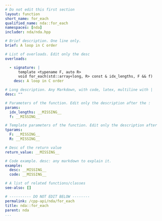 ```yaml
---
# Do not edit this first section
layout: function
short_name: for_each
qualified_name: nda::for_each
namespaces: [nda]
includer: nda/nda.hpp

# Brief description. One line only.
brief: A loop in C order

# List of overloads. Edit only the desc
overloads:

  - signature: |
      template <typename F, auto R>
      void for_each(std::array<long, R> const & idx_lengths, F && f)
    desc: A loop in C order

# Long description. Any Markdown, with code, latex, multiline with |
desc: ""

# Parameters of the function. Edit only the description after the :
params:
  idx_lengths: __MISSING__
  f: __MISSING__

# Template parameters of the function. Edit only the description after the :
tparams:
  F: __MISSING__
  R: __MISSING__

# Desc of the return value
return_value: __MISSING__

# Code example. desc: any markdown to explain it.
example:
  desc: __MISSING__
  code: __MISSING__

# A list of related functions/classes
see-also: []

# ---------- DO NOT EDIT BELOW --------
permalink: /cpp-api/nda/for_each
title: nda::for_each
parent: nda
...
```


